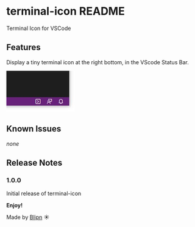 # terminal-icon README

Terminal Icon for VSCode

## Features

Display a tiny terminal icon at the right bottom, in the VScode Status Bar.

![feature](images/screen.jpg)

## Known Issues

*none*

## Release Notes

### 1.0.0

Initial release of terminal-icon

**Enjoy!**

Made by [Blipn](https://blipn.fr) ☀ 